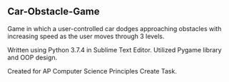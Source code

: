 ## Car-Obstacle-Game
Game in which a user-controlled car dodges approaching obstacles with increasing speed as the user moves through 3 levels.

Written using Python 3.7.4 in Sublime Text Editor. Utilized Pygame library and OOP design.

Created for AP Computer Science Principles Create Task.
